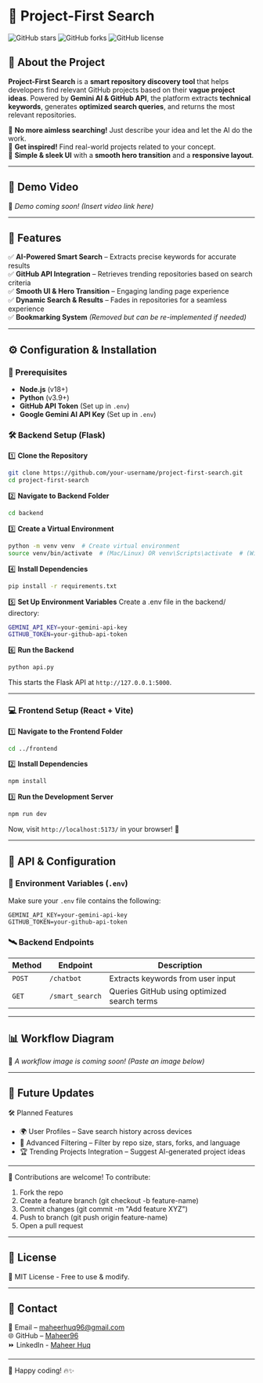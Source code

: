 # 🚀 Project-First Search

![GitHub stars](https://img.shields.io/github/stars/Maheer96/Project-First-Search.svg) 
![GitHub forks](https://img.shields.io/github/forks/Maheer96/Project-First-Search.svg) 
![GitHub license](https://img.shields.io/github/license/Maheer96/Project-First-Search.svg)

## 🌟 About the Project

**Project-First Search** is a **smart repository discovery tool** that helps developers find relevant GitHub projects based on their **vague project ideas**. Powered by **Gemini AI & GitHub API**, the platform extracts **technical keywords**, generates **optimized search queries**, and returns the most relevant repositories.

🔹 **No more aimless searching!** Just describe your idea and let the AI do the work.  
🔹 **Get inspired!** Find real-world projects related to your concept.  
🔹 **Simple & sleek UI** with a **smooth hero transition** and a **responsive layout**.  

---

## 🎥 Demo Video

🚧 _Demo coming soon!_ _(Insert video link here)_

---

## 📜 Features

✅ **AI-Powered Smart Search** – Extracts precise keywords for accurate results  
✅ **GitHub API Integration** – Retrieves trending repositories based on search criteria  
✅ **Smooth UI & Hero Transition** – Engaging landing page experience  
✅ **Dynamic Search & Results** – Fades in repositories for a seamless experience  
✅ **Bookmarking System** _(Removed but can be re-implemented if needed)_

---

## ⚙️ Configuration & Installation

### **🔧 Prerequisites**
- **Node.js** (v18+)
- **Python** (v3.9+)
- **GitHub API Token** (Set up in `.env`)
- **Google Gemini AI API Key** (Set up in `.env`)

### **🛠️ Backend Setup (Flask)**

1️⃣ **Clone the Repository**
```bash
git clone https://github.com/your-username/project-first-search.git
cd project-first-search
```

2️⃣ **Navigate to Backend Folder**
```bash
cd backend
```

3️⃣ **Create a Virtual Environment**
```bash
python -m venv venv  # Create virtual environment
source venv/bin/activate  # (Mac/Linux) OR venv\Scripts\activate  # (Windows)
```

4️⃣ **Install Dependencies**
```bash
pip install -r requirements.txt
```

5️⃣ **Set Up Environment Variables** Create a .env file in the backend/ directory:
```bash
GEMINI_API_KEY=your-gemini-api-key
GITHUB_TOKEN=your-github-api-token
```

6️⃣ **Run the Backend**
```bash
python api.py
```

This starts the Flask API at `http://127.0.0.1:5000`.

---

### **💻 Frontend Setup (React + Vite)**

1️⃣ **Navigate to the Frontend Folder**
```bash
cd ../frontend
```

2️⃣ **Install Dependencies**
```bash
npm install
```

3️⃣ **Run the Development Server**
```bash
npm run dev
```
Now, visit `http://localhost:5173/` in your browser! 🎉

---

## 🔗 API & Configuration

### 🔑 Environment Variables (`.env`)

Make sure your `.env` file contains the following:

```plaintext
GEMINI_API_KEY=your-gemini-api-key
GITHUB_TOKEN=your-github-api-token
```

### 🛰️ Backend Endpoints

| Method | Endpoint        | Description                                |
|--------|---------------|--------------------------------------------|
| `POST` | `/chatbot`     | Extracts keywords from user input         |
| `GET`  | `/smart_search` | Queries GitHub using optimized search terms |

---

## 📊 Workflow Diagram
🚧 _A workflow image is coming soon! (Paste an image below)_

---

## 🔮 Future Updates

🛠️ Planned Features

* 🌍 User Profiles – Save search history across devices
* 🎯 Advanced Filtering – Filter by repo size, stars, forks, and language
* 🏆 Trending Projects Integration – Suggest AI-generated project ideas

---

🙌 Contributions are welcome! To contribute:

1. Fork the repo
2. Create a feature branch (git checkout -b feature-name)
3. Commit changes (git commit -m "Add feature XYZ")
4. Push to branch (git push origin feature-name)
5. Open a pull request

---

## 📄 License

📝 MIT License - Free to use & modify.

---

## 💌 Contact
📧 Email – [maheerhuq96@gmail.com](maheerhuq96@gmail.com)\
🌐 GitHub – [Maheer96](https://github.com/Maheer96)\
⏩ LinkedIn - [Maheer Huq](https://www.linkedin.com/in/maheer-huq-1aa3b426b/)

---

🚀 Happy coding! 🔥✨
